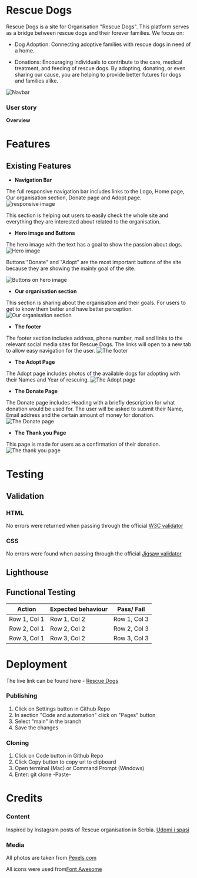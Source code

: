 # Rescue Dogs
Rescue Dogs is a site for Organisation "Rescue Dogs". This platform serves as a bridge between rescue dogs and their forever families. We focus on:

+ Dog Adoption: Connecting adoptive families with rescue dogs in need of a home.

+ Donations: Encouraging individuals to contribute to the care, medical treatment, and feeding of rescue dogs.
By adopting, donating, or even sharing our cause, you are helping to provide better futures for dogs and families alike.

![Navbar](assets/images/responsive.webp)

### **User story**
**Overview**




# Features

 ## Existing Features

+ **Navigation Bar**

The full responsive navigation bar includes links to the Logo, Home page, Our organisation section, Donate page and  Adopt page.
![responsive image](assets/images/navbar.webp)


This section is helping out users to easily check the whole site and everything they are interested about related to the organisation.

+ **Hero image and Buttons**

The hero image with the text has a goal to show the passion about dogs. 
![Hero image](assets/images/Hero%20image%20with%20text.webp)

Buttons "Donate" and "Adopt" are the most important buttons of the site because they are showing the mainly goal of the site.

![Buttons on hero image](assets/images/Buttons%20on%20hero%20image.webp)

+ **Our organisation section**

This section is sharing about the organisation and their goals. For users to get to know them better and have better perception.
![Our organisation section](assets/images/our%20section%20readme%20.webp)

+ **The footer**

The footer section includes address, phone number, mail and links to the relevant social media sites for Rescue Dogs. The links will open to a new tab to allow easy navigation for the user.
![The footer](assets/images/Footer.webp)

+ **The Adopt Page**

The Adopt page includes photos of the available dogs for adopting with their Names and Year of rescuing.
![The Adopt page](assets/images/adopt%20page%20readme.webp)

+ **The Donate Page**

The Donate page includes Heading with a briefly description for what donation would be used for. 
The user will be asked to submit their Name, Email address and the certain amount of money for donation.
![The Donate page](assets/images/Donate%20page.webp)


+ **The Thank you Page**

This page is made for users as a confirmation of their  donation.
![The thank you page](assets/images/Thank%20you%20page.webp)

# Testing

## Validation

### **HTML**

No errors were returned when passing through the official [W3C validator](https://validator.w3.org/)

### **CSS**

No errors were found when passing through the official [Jigsaw validator](https://jigsaw.w3.org/css-validator/)

## Lighthouse

## Functional Testing

| Action      | Expected behaviour       | Pass/ Fail       |
|----------------|----------------|----------------|
| Row 1, Col 1   | Row 1, Col 2   | Row 1, Col 3   |
| Row 2, Col 1   | Row 2, Col 2   | Row 2, Col 3   |
| Row 3, Col 1   | Row 3, Col 2   | Row 3, Col 3   |

# Deployment

 The live link can be found here - [Rescue Dogs](https://indiica.github.io/rescue-dogs/)

### Publishing
1. Click on Settings button in Github Repo
2. In section "Code and automation" click on "Pages" button
3. Select "main" in the branch
4. Save the changes

### Cloning
1. Click on Code button in Github Repo
2. Click Copy button to copy url to clipboard
3. Open terminal (Mac) or Command Prompt (Windows)
4. Enter: git clone -Paste-

# Credits

### **Content**

Inspired by Instagram posts of Rescue organisation in Serbia. [Udomi i spasi](https://www.instagram.com/udomi_i_spasi/)


 ### **Media**
All photos are taken from [Pexels.com](https://www.pexels.com/)

All icons were used from[Font Awesome](https://fontawesome.com)




[def]: assets/images/am%20i%20responsive.webp
